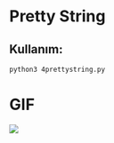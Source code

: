 # Pretty String
<h2><strong>Kullanım:</strong></h2>
<code>python3 4prettystring.py</code>
<h1>GIF</h1>
<img src="https://github.com/4lp3r/4prettystring/giphy.gif"></img>
